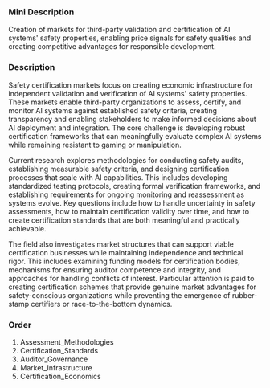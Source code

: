 ### Mini Description

Creation of markets for third-party validation and certification of AI systems' safety properties, enabling price signals for safety qualities and creating competitive advantages for responsible development.

### Description

Safety certification markets focus on creating economic infrastructure for independent validation and verification of AI systems' safety properties. These markets enable third-party organizations to assess, certify, and monitor AI systems against established safety criteria, creating transparency and enabling stakeholders to make informed decisions about AI deployment and integration. The core challenge is developing robust certification frameworks that can meaningfully evaluate complex AI systems while remaining resistant to gaming or manipulation.

Current research explores methodologies for conducting safety audits, establishing measurable safety criteria, and designing certification processes that scale with AI capabilities. This includes developing standardized testing protocols, creating formal verification frameworks, and establishing requirements for ongoing monitoring and reassessment as systems evolve. Key questions include how to handle uncertainty in safety assessments, how to maintain certification validity over time, and how to create certification standards that are both meaningful and practically achievable.

The field also investigates market structures that can support viable certification businesses while maintaining independence and technical rigor. This includes examining funding models for certification bodies, mechanisms for ensuring auditor competence and integrity, and approaches for handling conflicts of interest. Particular attention is paid to creating certification schemes that provide genuine market advantages for safety-conscious organizations while preventing the emergence of rubber-stamp certifiers or race-to-the-bottom dynamics.

### Order

1. Assessment_Methodologies
2. Certification_Standards
3. Auditor_Governance
4. Market_Infrastructure
5. Certification_Economics
